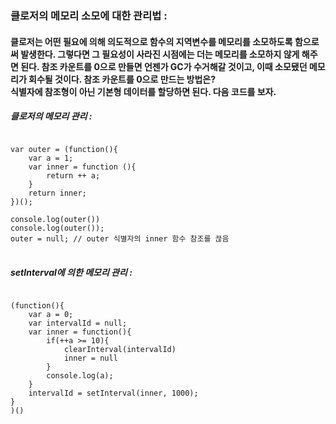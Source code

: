 ### 클로저의 메모리 소모에 대한 관리법 : 

#### 클로저는 어떤 필요에 의해 의도적으로 함수의 지역변수를 메모리를 소모하도록 함으로써 발생한다. 그렇다면 그 필요성이 사라진 시점에는 더는 메모리를 소모하지 않게 해주면 된다. 참조 카운트를 0으로 만들면 언젠가 GC가 수거해갈 것이고, 이때 소모됐던 메모리가 회수될 것이다. 참조 카운트를 0으로 만드는 방법은?  </br> 식별자에 참조형이 아닌 기본형 데이터를 할당하면 된다. 다음 코드를 보자. 

##### 클로저의 메모리 관리 : 
<pre>
<code>
var outer = (function(){
    var a = 1;
    var inner = function (){
        return ++ a;
    }
    return inner;
})();

console.log(outer())
console.log(outer());
outer = null; // outer 식별자의 inner 함수 참조를 끊음
</code>
</pre>

##### setInterval에 의한 메모리 관리 : 
<pre>
<code>
(function(){
    var a = 0;
    var intervalId = null;
    var inner = function(){
        if(++a >= 10){
            clearInterval(intervalId)
            inner = null
        }
        console.log(a);
    }
    intervalId = setInterval(inner, 1000);
}
)()
</code>
</pre>
